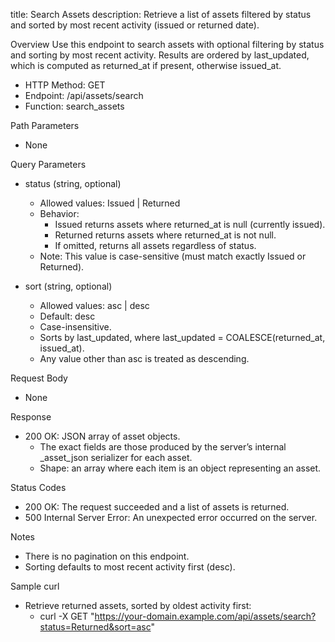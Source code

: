 title: Search Assets
description: Retrieve a list of assets filtered by status and sorted by most recent activity (issued or returned date).

Overview
Use this endpoint to search assets with optional filtering by status and sorting by most recent activity. Results are ordered by last_updated, which is computed as returned_at if present, otherwise issued_at.

- HTTP Method: GET
- Endpoint: /api/assets/search
- Function: search_assets

Path Parameters
- None

Query Parameters
- status (string, optional)
  - Allowed values: Issued | Returned
  - Behavior:
    - Issued returns assets where returned_at is null (currently issued).
    - Returned returns assets where returned_at is not null.
    - If omitted, returns all assets regardless of status.
  - Note: This value is case-sensitive (must match exactly Issued or Returned).

- sort (string, optional)
  - Allowed values: asc | desc
  - Default: desc
  - Case-insensitive.
  - Sorts by last_updated, where last_updated = COALESCE(returned_at, issued_at).
  - Any value other than asc is treated as descending.

Request Body
- None

Response
- 200 OK: JSON array of asset objects.
  - The exact fields are those produced by the server’s internal _asset_json serializer for each asset.
  - Shape: an array where each item is an object representing an asset.

Status Codes
- 200 OK: The request succeeded and a list of assets is returned.
- 500 Internal Server Error: An unexpected error occurred on the server.

Notes
- There is no pagination on this endpoint.
- Sorting defaults to most recent activity first (desc).

Sample curl
- Retrieve returned assets, sorted by oldest activity first:
  - curl -X GET "https://your-domain.example.com/api/assets/search?status=Returned&sort=asc"